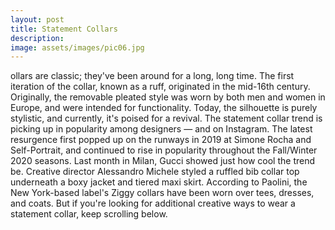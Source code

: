 ```yaml
---
layout: post
title: Statement Collars
description: 
image: assets/images/pic06.jpg
---
```

ollars are classic; they've been around for a long, long time. The first iteration of the collar, known as a ruff, originated in the mid-16th century. Originally, the removable pleated style was worn by both men and women in Europe, and were intended for functionality. Today, the silhouette is purely stylistic, and currently, it's poised for a revival. The statement collar trend is picking up in popularity among designers — and on Instagram.
The latest resurgence first popped up on the runways in 2019 at Simone Rocha and Self-Portrait, and continued to rise in popularity throughout the Fall/Winter 2020 seasons. Last month in Milan, Gucci showed just how cool the trend be. Creative director Alessandro Michele styled a ruffled bib collar top underneath a boxy jacket and tiered maxi skirt.
According to Paolini, the New York-based label's Ziggy collars have been worn over tees, dresses, and coats. But if you're looking for additional creative ways to wear a statement collar, keep scrolling below.

